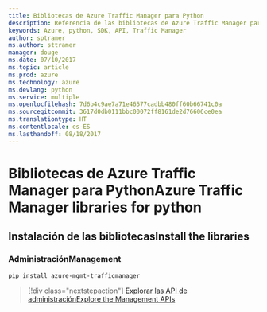 ```yaml
---
title: Bibliotecas de Azure Traffic Manager para Python
description: Referencia de las bibliotecas de Azure Traffic Manager para Python
keywords: Azure, python, SDK, API, Traffic Manager
author: sptramer
ms.author: sttramer
manager: douge
ms.date: 07/10/2017
ms.topic: article
ms.prod: azure
ms.technology: azure
ms.devlang: python
ms.service: multiple
ms.openlocfilehash: 7d6b4c9ae7a71e46577cadbb480ff60b66741c0a
ms.sourcegitcommit: 3617d0db0111bbc00072ff8161de2d76606ce0ea
ms.translationtype: HT
ms.contentlocale: es-ES
ms.lasthandoff: 08/18/2017
---
```

# <a name="azure-traffic-manager-libraries-for-python"></a><span data-ttu-id="aa545-104">Bibliotecas de Azure Traffic Manager para Python</span><span class="sxs-lookup"><span data-stu-id="aa545-104">Azure Traffic Manager libraries for python</span></span>

## <a name="install-the-libraries"></a><span data-ttu-id="aa545-105">Instalación de las bibliotecas</span><span class="sxs-lookup"><span data-stu-id="aa545-105">Install the libraries</span></span>


### <a name="management"></a><span data-ttu-id="aa545-106">Administración</span><span class="sxs-lookup"><span data-stu-id="aa545-106">Management</span></span>

```bash
pip install azure-mgmt-trafficmanager
```
> [!div class="nextstepaction"]
> [<span data-ttu-id="aa545-107">Explorar las API de administración</span><span class="sxs-lookup"><span data-stu-id="aa545-107">Explore the Management APIs</span></span>](/python/api/overview/azure/trafficmanager/managementlibrary)